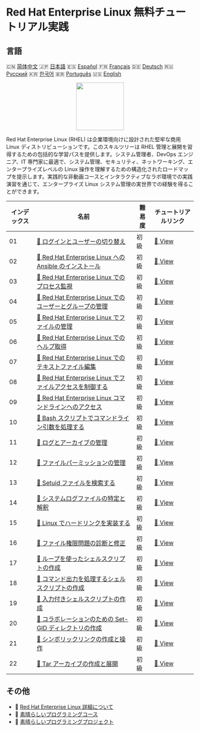 # Red Hat Enterprise Linux 無料チュートリアル実践

## 言語

🇨🇳 [简体中文](README_zh.md) 🇯🇵 [日本語](README_ja.md) 🇪🇸 [Español](README_es.md) 🇫🇷 [Français](README_fr.md) 🇩🇪 [Deutsch](README_de.md) 🇷🇺 [Русский](README_ru.md) 🇰🇷 [한국어](README_ko.md) 🇧🇷 [Português](README_pt.md) 🇺🇸 [English](README.md) 

<div align="center">
<img width="128px" src="https://file.labex.io/path/r7hHlDvORmjS.png">
</div>

Red Hat Enterprise Linux (RHEL) は企業環境向けに設計された堅牢な商用 Linux ディストリビューションです。このスキルツリーは RHEL 管理と展開を習得するための包括的な学習パスを提供します。システム管理者、DevOps エンジニア、IT 専門家に最適で、システム管理、セキュリティ、ネットワーキング、エンタープライズレベルの Linux 操作を理解するための構造化されたロードマップを提示します。実践的な非動画コースとインタラクティブなラボ環境での実践演習を通じて、エンタープライズ Linux システム管理の実世界での経験を得ることができます。

|   インデックス | 名前                                                                                                                                                      | 難易度   | チュートリアルリンク                                                                                     |
|----------------|-----------------------------------------------------------------------------------------------------------------------------------------------------------|----------|----------------------------------------------------------------------------------------------------------|
|             01 | [📖 ログインとユーザーの切り替え](https://labex.io/ja/tutorials/rhel-log-in-and-switch-users-588260)                                                      | 初級     | [🔗 View](https://labex.io/ja/tutorials/rhel-log-in-and-switch-users-588260)                             |
|             02 | [📖 Red Hat Enterprise Linux への Ansible のインストール](https://labex.io/ja/tutorials/rhel-install-ansible-on-red-hat-enterprise-linux-590544)          | 初級     | [🔗 View](https://labex.io/ja/tutorials/rhel-install-ansible-on-red-hat-enterprise-linux-590544)         |
|             03 | [📖 Red Hat Enterprise Linux でのプロセス監視](https://labex.io/ja/tutorials/rhel-monitor-processes-in-red-hat-enterprise-linux-588465)                   | 初級     | [🔗 View](https://labex.io/ja/tutorials/rhel-monitor-processes-in-red-hat-enterprise-linux-588465)       |
|             04 | [📖 Red Hat Enterprise Linux でのユーザーとグループの管理](https://labex.io/ja/tutorials/rhel-manage-users-and-groups-in-red-hat-enterprise-linux-588464) | 初級     | [🔗 View](https://labex.io/ja/tutorials/rhel-manage-users-and-groups-in-red-hat-enterprise-linux-588464) |
|             05 | [📖 Red Hat Enterprise Linux でファイルの管理](https://labex.io/ja/tutorials/rhel-manage-files-in-red-hat-enterprise-linux-588463)                        | 初級     | [🔗 View](https://labex.io/ja/tutorials/rhel-manage-files-in-red-hat-enterprise-linux-588463)            |
|             06 | [📖 Red Hat Enterprise Linux でのヘルプ取得](https://labex.io/ja/tutorials/rhel-get-help-in-red-hat-enterprise-linux-588461)                              | 初級     | [🔗 View](https://labex.io/ja/tutorials/rhel-get-help-in-red-hat-enterprise-linux-588461)                |
|             07 | [📖 Red Hat Enterprise Linux でのテキストファイル編集](https://labex.io/ja/tutorials/rhel-edit-text-files-in-red-hat-enterprise-linux-588460)             | 初級     | [🔗 View](https://labex.io/ja/tutorials/rhel-edit-text-files-in-red-hat-enterprise-linux-588460)         |
|             08 | [📖 Red Hat Enterprise Linux でファイルアクセスを制御する](https://labex.io/ja/tutorials/rhel-control-file-access-in-red-hat-enterprise-linux-588458)     | 初級     | [🔗 View](https://labex.io/ja/tutorials/rhel-control-file-access-in-red-hat-enterprise-linux-588458)     |
|             09 | [📖 Red Hat Enterprise Linux コマンドラインへのアクセス](https://labex.io/ja/tutorials/rhel-access-command-line-in-red-hat-enterprise-linux-588454)       | 初級     | [🔗 View](https://labex.io/ja/tutorials/rhel-access-command-line-in-red-hat-enterprise-linux-588454)     |
|             10 | [📖 Bash スクリプトでコマンドライン引数を処理する](https://labex.io/ja/tutorials/rhel-process-arguments-in-bash-scripts-588272)                           | 初級     | [🔗 View](https://labex.io/ja/tutorials/rhel-process-arguments-in-bash-scripts-588272)                   |
|             11 | [📖 ログとアーカイブの管理](https://labex.io/ja/tutorials/rhel-manage-logs-and-archives-588265)                                                           | 初級     | [🔗 View](https://labex.io/ja/tutorials/rhel-manage-logs-and-archives-588265)                            |
|             12 | [📖 ファイルパーミッションの管理](https://labex.io/ja/tutorials/rhel-manage-file-permissions-588264)                                                      | 初級     | [🔗 View](https://labex.io/ja/tutorials/rhel-manage-file-permissions-588264)                             |
|             13 | [📖 Setuid ファイルを検索する](https://labex.io/ja/tutorials/rhel-locate-setuid-files-588259)                                                             | 初級     | [🔗 View](https://labex.io/ja/tutorials/rhel-locate-setuid-files-588259)                                 |
|             14 | [📖 システムログファイルの特定と解釈](https://labex.io/ja/tutorials/rhel-locate-and-interpret-system-log-files-588258)                                    | 初級     | [🔗 View](https://labex.io/ja/tutorials/rhel-locate-and-interpret-system-log-files-588258)               |
|             15 | [📖 Linux でハードリンクを実装する](https://labex.io/ja/tutorials/rhel-implement-hard-links-in-linux-588253)                                              | 初級     | [🔗 View](https://labex.io/ja/tutorials/rhel-implement-hard-links-in-linux-588253)                       |
|             16 | [📖 ファイル権限問題の診断と修正](https://labex.io/ja/tutorials/rhel-diagnose-and-correct-file-permission-problems-588249)                                | 初級     | [🔗 View](https://labex.io/ja/tutorials/rhel-diagnose-and-correct-file-permission-problems-588249)       |
|             17 | [📖 ループを使ったシェルスクリプトの作成](https://labex.io/ja/tutorials/rhel-create-shell-scripts-with-loops-588247)                                      | 初級     | [🔗 View](https://labex.io/ja/tutorials/rhel-create-shell-scripts-with-loops-588247)                     |
|             18 | [📖 コマンド出力を処理するシェルスクリプトの作成](https://labex.io/ja/tutorials/rhel-create-shell-scripts-to-process-command-output-588246)               | 初級     | [🔗 View](https://labex.io/ja/tutorials/rhel-create-shell-scripts-to-process-command-output-588246)      |
|             19 | [📖 入力付きシェルスクリプトの作成](https://labex.io/ja/tutorials/rhel-create-shell-script-with-inputs-588245)                                            | 初級     | [🔗 View](https://labex.io/ja/tutorials/rhel-create-shell-script-with-inputs-588245)                     |
|             20 | [📖 コラボレーションのための Set-GID ディレクトリの作成](https://labex.io/ja/tutorials/rhel-create-set-gid-directories-for-collaboration-588244)          | 初級     | [🔗 View](https://labex.io/ja/tutorials/rhel-create-set-gid-directories-for-collaboration-588244)        |
|             21 | [📖 シンボリックリンクの作成と操作](https://labex.io/ja/tutorials/rhel-create-and-manipulate-symbolic-links-588242)                                       | 初級     | [🔗 View](https://labex.io/ja/tutorials/rhel-create-and-manipulate-symbolic-links-588242)                |
|             22 | [📖 Tar アーカイブの作成と展開](https://labex.io/ja/tutorials/rhel-create-and-extract-tar-archives-588239)                                                | 初級     | [🔗 View](https://labex.io/ja/tutorials/rhel-create-and-extract-tar-archives-588239)                     |

## その他

- 🔗 [Red Hat Enterprise Linux 詳細について](https://labex.io/ja/skilltrees/rhel)
- 🔗 [素晴らしいプログラミングコース](https://github.com/labex-labs/awesome-programming-courses)
- 🔗 [素晴らしいプログラミングプロジェクト](https://github.com/labex-labs/awesome-programming-projects)

